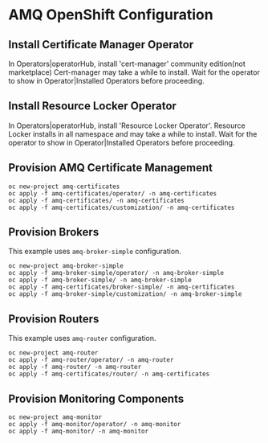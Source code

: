 # AMQ OpenShift Configuration

## Install Certificate Manager Operator

In Operators|operatorHub, install 'cert-manager' community edition(not marketplace) Cert-manager may take a while to install. Wait for the operator to show in Operator|Installed Operators before proceeding.

## Install Resource Locker Operator

In Operators|operatorHub, install 'Resource Locker Operator'. Resource Locker installs in all namespace and may take a while to install. Wait for the operator to show in Operator|Installed Operators before proceeding.

## Provision AMQ Certificate Management

```
oc new-project amq-certificates
oc apply -f amq-certificates/operator/ -n amq-certificates
oc apply -f amq-certificates/ -n amq-certificates
oc apply -f amq-certificates/customization/ -n amq-certificates
```

## Provision Brokers

This example uses `amq-broker-simple` configuration.

```
oc new-project amq-broker-simple
oc apply -f amq-broker-simple/operator/ -n amq-broker-simple
oc apply -f amq-broker-simple/ -n amq-broker-simple
oc apply -f amq-certificates/broker-simple/ -n amq-certificates
oc apply -f amq-broker-simple/customization/ -n amq-broker-simple
```

## Provision Routers

This example uses `amq-router` configuration.

```
oc new-project amq-router
oc apply -f amq-router/operator/ -n amq-router
oc apply -f amq-router/ -n amq-router
oc apply -f amq-certificates/router/ -n amq-certificates
```

## Provision Monitoring Components

```
oc new-project amq-monitor
oc apply -f amq-monitor/operator/ -n amq-monitor
oc apply -f amq-monitor/ -n amq-monitor
```
